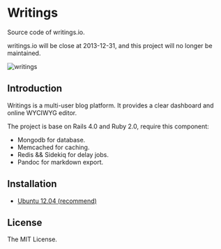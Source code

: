 # Writings

Source code of writings.io.

writings.io will be close at 2013-12-31, and this project will no longer be maintained.

![writings](https://raw.github.com/chloerei/writings/master/app/assets/images/writings-io-manager.png)

## Introduction

Writings is a multi-user blog platform. It provides a clear dashboard and online WYCIWYG editor.

The project is base on Rails 4.0 and Ruby 2.0, require this component:

- Mongodb for database.
- Memcached for caching.
- Redis && Sidekiq for delay jobs.
- Pandoc for markdown export.

## Installation

- [Ubuntu 12.04 (recommend)](doc/INSTALL-ubuntu.md)

## License

The MIT License.
